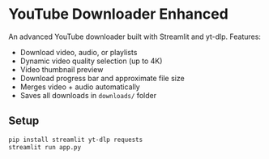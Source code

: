 # YouTube Downloader Enhanced

An advanced YouTube downloader built with Streamlit and yt-dlp. Features:

- Download video, audio, or playlists
- Dynamic video quality selection (up to 4K)
- Video thumbnail preview
- Download progress bar and approximate file size
- Merges video + audio automatically
- Saves all downloads in `downloads/` folder

## Setup

```bash
pip install streamlit yt-dlp requests
streamlit run app.py
